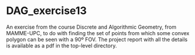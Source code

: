 # DAG_exercise13
An exercise from the course Discrete and Algorithmic Geometry, from MAMME-UPC, to do with finding the set of points from which some convex polygon can be seen with a 90º FOV. The project report with all the details is available as a pdf in the top-level directory.
